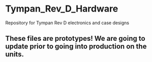 # Tympan_Rev_D_Hardware
Repository for Tympan Rev D electronics and case designs

## These files are prototypes! We are going to update prior to going into production on the units.
